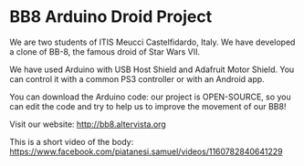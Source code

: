 # BB8 Arduino Droid Project
We are two students of ITIS Meucci Castelfidardo, Italy.
We have developed a clone of BB-8, the famous droid of Star Wars VII.

We have used Arduino with USB Host Shield and Adafruit Motor Shield. You can control it with a common PS3 controller or with an Android app.

You can download the Arduino code: our project is OPEN-SOURCE, so you can edit the code and try to help us to improve the movement of our BB8!

Visit our website: http://bb8.altervista.org

This is a short video of the body: https://www.facebook.com/piatanesi.samuel/videos/1160782840641229
